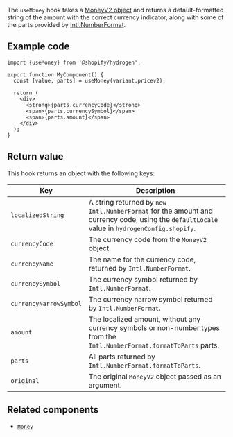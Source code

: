 <!-- This file is generated from source code in the Shopify/hydrogen repo. Edit the files in /packages/hydrogen/src/hooks/useMoney and run 'yarn generate-docs' at the root of this repo. For more information, refer to https://github.com/Shopify/shopify-dev/blob/main/content/internal/operations/reference-docs/hydrogen.md. -->

The `useMoney` hook takes a [MoneyV2 object](/api/storefront/reference/common-objects/moneyv2) and returns a
default-formatted string of the amount with the correct currency indicator, along with some of the parts provided by
[Intl.NumberFormat](https://developer.mozilla.org/en-US/docs/Web/JavaScript/Reference/Global_Objects/Intl/NumberFormat).

## Example code

```tsx
import {useMoney} from '@shopify/hydrogen';

export function MyComponent() {
  const [value, parts] = useMoney(variant.pricev2);

  return (
    <div>
      <strong>{parts.currencyCode}</strong>
      <span>{parts.currencySymbol}</span>
      <span>{parts.amount}</span>
    </div>
  );
}
```

## Return value

This hook returns an object with the following keys:

| Key                    | Description                                                                                                                                  |
| ---------------------- | -------------------------------------------------------------------------------------------------------------------------------------------- |
| `localizedString`      | A string returned by `new Intl.NumberFormat` for the amount and currency code, using the `defaultLocale` value in `hydrogenConfig.shopify`. |
| `currencyCode`         | The currency code from the `MoneyV2` object.                                                                                                 |
| `currencyName`         | The name for the currency code, returned by `Intl.NumberFormat`.                                                                             |
| `currencySymbol`       | The currency symbol returned by `Intl.NumberFormat`.                                                                                         |
| `currencyNarrowSymbol` | The currency narrow symbol returned by `Intl.NumberFormat`.                                                                                  |
| `amount`               | The localized amount, without any currency symbols or non-number types from the `Intl.NumberFormat.formatToParts` parts.                     |
| `parts`                | All parts returned by `Intl.NumberFormat.formatToParts`.                                                                                     |
| `original`             | The original `MoneyV2` object passed as an argument.                                                                                         |

## Related components

- [`Money`](/api/hydrogen/components/primitive/money)
